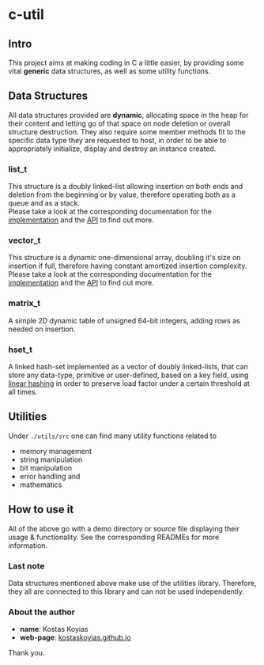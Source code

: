 # c-util #

## Intro ##

This project aims at making coding in C a little easier,
by providing some vital **generic** data structures, as well as
some utility functions.

## Data Structures ##

All data structures provided are **dynamic**, allocating space in the heap
for their content and letting go of that space on node deletion
or overall structure destruction. They also require some member methods
fit to the specific data type they are requested to host, in order to be able
to appropriately initialize, display and destroy an instance created.

### list_t ###

This structure is a doubly linked-list allowing insertion on both ends
and deletion from the beginning or by value, therefore operating
both as a queue and as a stack.\
Please take a look at the corresponding
documentation for the [implementation](./list_t/README.md)
and the [API](./list_t/API.md)  to find out more.

### vector_t ###

This structure is a dynamic one-dimensional array, doubling it's size on insertion
if full, therefore having constant amortized insertion complexity.\
Please take a look at the corresponding
documentation for the [implementation](./vector_t/README.md)
and the [API](./vector_t/API.md)  to find out more.

### matrix_t ###

A simple 2D dynamic table of unsigned 64-bit integers,
adding rows as needed on insertion.

### hset_t ###

A linked hash-set implemented as a vector of doubly linked-lists,
that can store any data-type, primitive or user-defined,
based on a key field, using
[linear hashing](http://cgi.di.uoa.gr/~ad/M149/e_ds_linearhashing.pdf)
in order to preserve load factor under a certain threshold at all times.

## Utilities ##

Under `./utils/src` one can find many utility functions related to

* memory management
* string manipulation
* bit manipulation
* error handling and
* mathematics

## How to use it ##

All of the above go with a demo directory or source file
displaying their usage & functionality.
See the corresponding READMEs for more information.

### Last note ###

Data structures mentioned above make use
of the utilities library. Therefore, they all are connected
to this library and can not be used independently.

### About the author ###

* **name**: Kostas Koyias
* **web-page**: [kostaskoyias.github.io](https://kostaskoyias.github.io/)

Thank you.
